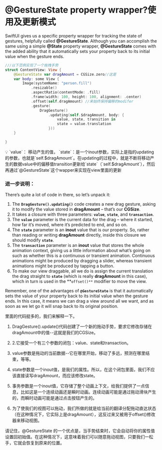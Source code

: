 # @GestureState property wrapper?使用及更新模式

SwiftUI gives us a specific property wrapper for tracking the state of gestures, helpfully called **@GestureState**. Although you can accomplish the same using a simple **@State** property wrapper, **@GestureState** comes with the added ability that it automatically sets your property back to its initial value when the gesture ends.

```swift
///以下范例实现了一个拖拽手势
struct ContentView: View {
    @GestureState var dragAmount = CGSize.zero//这是
    var body: some View {
        Image(systemName: "person.fill")
            .resizable()
            .aspectRatio(contentMode: .fill)
            .frame(width: 100, height: 100, alignment: .center)
            .offset(self.dragAmount) //来始终保持偏移的modifer
            .gesture(
                DragGesture()
                    .updating(self.$dragAmount, body: {
                        value, state, transition in
                        state = value.translation
                    }))
    }
    
}
```

<aside>
💡 `value`： 移动产生的值， 
`state`：是一个inout参数，实际上是指的updating的参数，也就是`self.$dragAmount`。在updating的过程中，就是不断将移动产生的数据value中的偏移值transition更新给`state`（`self.$dragAmount`），然后再通过`@GestureState`这个wapper来实现在view里面的更新

</aside>

### 进一步说明：

There’s quite a lot of code in there, so let’s unpack it:

1. The **`DragGesture().updating()`** code creates a new drag gesture, asking it to modify the value stored in **dragAmount** – that’s our **CGSize**.
2. It takes a closure with three parameters: **`value`**, **`state`**, and **`transaction`**.
3. The **`value`** parameter is the current data for the drag – where it started, how far it’s moved, where it’s predicted to end, and so on.
4. The **`state`** parameter is an **inout** value that is our property. So, rather than reading or writing **dragAmount** directly, inside this closure we should modify **`state`**.
5. The **`transaction`** parameter is an **inout** value that stores the whole animation context, giving us a little information about what’s going on such as whether this is a continuous or transient animation. Continuous animations might be produced by dragging a slider, whereas transient animations might be produced by tapping a button.
6. To make our view draggable, all we do is assign the current translation the drag straight to **`state`** (which is really **dragAmount** in this case), which in turn is used in the **`offset()**` modifier to move the view.

Remember, one of the advantages of **`@GestureState`** is that it automatically sets the value of your property back to its initial value when the gesture ends. In this case, it means we can drag a view around all we want, and as soon as we let go it will snap back to its original position.

里面的代码挺多的，我们来解释一下。

1. DragGesture().update()代码创建了一个新的拖动手势，要求它修改存储在dragAmount中的值--这就是我们的CGSize。

2. 2.它接受一个有三个参数的闭包：value、state和transaction。

3. value参数是拖动的当前数据--它在哪里开始，移动了多远，预测在哪里结束，等等。

4. state参数是一个inout值，是我们的属性。所以，在这个闭包里面，我们不应该直接读写dragAmount，而应该修改state。

5. 事务参数是一个inout值，它存储了整个动画上下文，给我们提供了一点信息，比如这是一个连续动画还是瞬时动画。连续动画可能是通过拖动滑块产生的，而瞬时动画可能是通过点击按钮产生的。

6. 为了使我们的视图可以拖动，我们所做的就是给当前的翻译分配拖动直达状态（在这种情况下，它实际上是dragAmount），这反过来又被用于offset()修改器来移动视图。

请记住，@GestureState 的一个优点是，当手势结束时，它会自动将你的属性值设置回初始值。在这种情况下，这意味着我们可以随意拖动视图，只要我们一松手，它就会恢复到原来的位置。